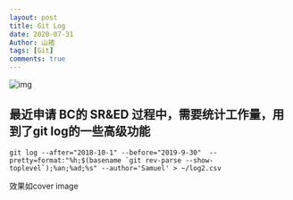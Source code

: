 ```yaml
---
layout: post
title: Git Log
date: 2020-07-31
Author: 山猪
tags: [Git]
comments: true
---
```

![img](https://i.loli.net/2020/08/01/OqY9KTlo7izgFaf.jpg)

<!-- more -->

## 最近申请 BC的 SR&ED 过程中，需要统计工作量，用到了git log的一些高级功能 

```shell
git log --after="2018-10-1" --before="2019-9-30"  --pretty=format:"%h;$(basename `git rev-parse --show-toplevel`);%an;%ad;%s" --author='Samuel' > ~/log2.csv
```
效果如cover image